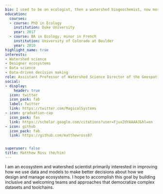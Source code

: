 ```yaml
---
bio: I used to be an ecologist, then a watershed biogeochemist, now mostly a data scientist. 
education:
  courses:
  - course: PhD in Ecology
    institution: Duke University
    year: 2017
  - course: BA in Ecology, minor in French
    institution: University of Colorado at Boulder
    year: 2010
highlight_name: true
interests:
- Watershed science
- Designer ecosystems
- Data science
- Data-driven decision making
role: Assistant Professor of Watershed Science Director of the Geospatial Centroid
social:
- display:
    header: true
  icon: twitter
  icon_pack: fab
  label: Twitter
  link: https://twitter.com/MagicalSystems
- icon: graduation-cap
  icon_pack: fas
  link: https://scholar.google.com/citations?user=FjuxZdYAAAAJ&hl=en
- icon: github
  icon_pack: fab
  link: https://github.com/matthewross07


superuser: false
title: Matthew Ross (he/him)
---
```


I am an ecosystem and watershed scientist primarily interested in improving how 
we use
data and models to make better decisions about how we design and manage ecosystems. 
I hope to accomplish this goal by building inclusive and welcoming
teams and approaches that democratize complex datasets and toolchains. 



